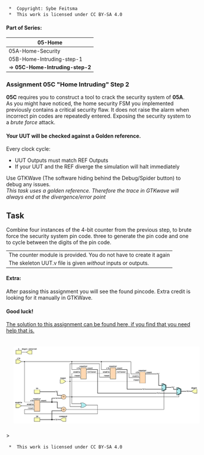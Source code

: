 ```
 *  Copyright: Sybe Feitsma
 *  This work is licensed under CC BY-SA 4.0 
```

#### Part of Series:
  | 05-Home |
  | --------------------- |
  | 05A-Home-Security |
  | 05B-Home-Intruding-step-1 |
  | => **05C-Home-Intruding-step-2** |

 
### Assignment 05C "Home Intruding" Step 2

  **05C** requires you to construct a tool to crack the security system of **05A**. As you might have noticed, the home security FSM you implemented previously contains a critical security flaw. It does not raise the alarm when incorrect pin codes are repeatedly entered. Exposing the security system to a *brute force* attack.

  
#### Your UUT will be checked against a Golden reference. 
  Every clock cycle:

  - UUT Outputs must match REF Outputs
  - If your UUT and the REF diverge the simulation will halt immediately

  Use GTKWave (The software hiding behind the Debug/Spider button) to debug any issues.\
  *This task uses a golden reference. Therefore the trace in GTKwave will always end at the divergence/error point*

  ## Task
  Combine four instances of the 4-bit counter from the previous step, to brute force the security system pin code. three to generate the pin code and one to cycle between the digits of the pin code.

  | |
  | -- |
  | The counter module is provided. You do not have to create it again |
  | The skeleton UUT.v file is given _without_ inputs or outputs. |

  #### Extra:

  After passing this assignment you will see the found pincode. Extra credit is looking for it manually in GTKWave.

  #### Good luck!

  [The solution to this assignment can be found here, if you find that you need help that is.](https://github.com/OffCourseOrg/verilog/blob/master/assignments/05C-home-intruding-step-2/UUT_ref.v)

<img src="diagram.svg" style="background-color:white;margin:20px;max-width:100%;">>

```
 *  This work is licensed under CC BY-SA 4.0 
```
